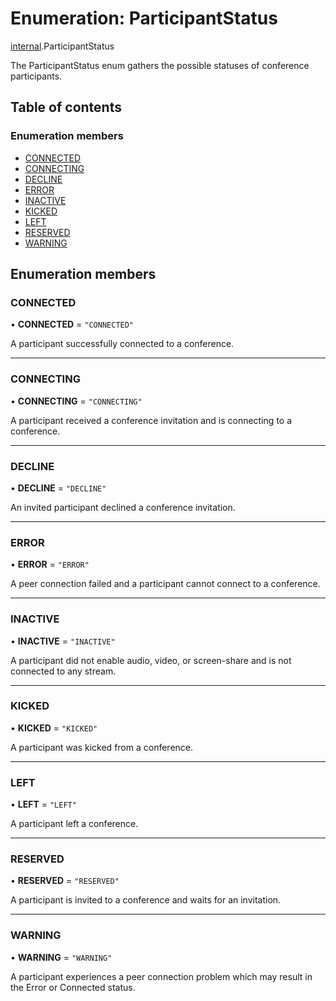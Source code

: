 # Enumeration: ParticipantStatus

[internal](../modules/internal.md).ParticipantStatus

The ParticipantStatus enum gathers the possible statuses of conference participants.

## Table of contents

### Enumeration members

- [CONNECTED](internal.ParticipantStatus.md#connected)
- [CONNECTING](internal.ParticipantStatus.md#connecting)
- [DECLINE](internal.ParticipantStatus.md#decline)
- [ERROR](internal.ParticipantStatus.md#error)
- [INACTIVE](internal.ParticipantStatus.md#inactive)
- [KICKED](internal.ParticipantStatus.md#kicked)
- [LEFT](internal.ParticipantStatus.md#left)
- [RESERVED](internal.ParticipantStatus.md#reserved)
- [WARNING](internal.ParticipantStatus.md#warning)

## Enumeration members

### CONNECTED

• **CONNECTED** = `"CONNECTED"`

A participant successfully connected to a conference.

___

### CONNECTING

• **CONNECTING** = `"CONNECTING"`

A participant received a conference invitation and is connecting to a conference.

___

### DECLINE

• **DECLINE** = `"DECLINE"`

An invited participant declined a conference invitation.

___

### ERROR

• **ERROR** = `"ERROR"`

A peer connection failed and a participant cannot connect to a conference.

___

### INACTIVE

• **INACTIVE** = `"INACTIVE"`

A participant did not enable audio, video, or screen-share and is not connected to any stream.

___

### KICKED

• **KICKED** = `"KICKED"`

A participant was kicked from a conference.

___

### LEFT

• **LEFT** = `"LEFT"`

A participant left a conference.

___

### RESERVED

• **RESERVED** = `"RESERVED"`

A participant is invited to a conference and waits for an invitation.

___

### WARNING

• **WARNING** = `"WARNING"`

A participant experiences a peer connection problem which may result in the Error or Connected status.
